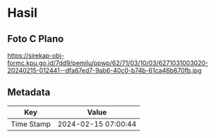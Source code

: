 # Hasil

## Foto C Plano

https://sirekap-obj-formc.kpu.go.id/7dd9/pemilu/ppwp/62/71/03/10/03/6271031003020-20240215-012441--dfa67ed7-9ab6-40c0-b74b-61ca46b670fb.jpg


## Metadata

| Key        | Value               |
| ---------- | ------------------- |
| Time Stamp | 2024-02-15 07:00:44 |



